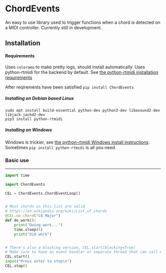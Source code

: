 # ChordEvents
An easy to use library used to trigger functions when a chord is detected on a MIDI controller.  Currently still in development.


## Installation

#### Requirements

Uses ``colorama`` to make pretty logs, should install automatically.  Uses python-rtmidi for the backend by default.  See [the python-rtmidi installation requirements](https://spotlightkid.github.io/python-rtmidi/installation.html#requirements)

After reqirements have been satisfied
```pip install ChordEvents```

##### Installing on Debian based Linux
```
sudo apt install build-essential python-dev python3-dev libasound2-dev libjack-jackd2-dev
pip3 install python-rtmidi
```

##### Installing on Windows
Windows is trickier, see [the python-rtmidi Windows install instructions](https://spotlightkid.github.io/python-rtmidi/install-windows.html).  Sometimes ```pip install python-rtmidi``` is all you need.


### Basic use
-------------

```python
import time

import ChordEvents

CEL = ChordEvents.ChordEventLoop()


# Most chords in this list are valid
# https://en.wikipedia.org/wiki/List_of_chords
@CEL.on_chord("C4 Major")
def do_work():
    print("Doing work...")
    time.sleep(5)
    print("Did work")


# There's also a blocking version, CEL.start(blocking=True)
# Make sure to have an event handler or separate thread that can call CEL.stop()
CEL.start()
input("Press enter to stop\n")
CEL.stop()

```